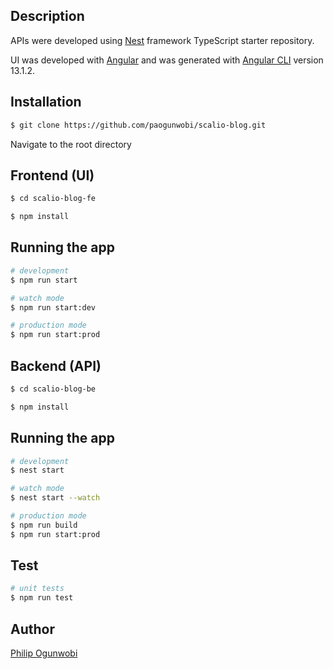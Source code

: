 
[APP URL]: https://scalio-blog-view.vercel.app
[API Documentation Url]: https://scalio-blog.herokuapp.com/api/


## Description

APIs were developed using [Nest](https://github.com/nestjs/nest) framework TypeScript starter repository.

UI was developed with [Angular](https://angular.io) and was generated with [Angular CLI](https://github.com/angular/angular-cli) version 13.1.2.


## Installation

```bash
$ git clone https://github.com/paogunwobi/scalio-blog.git
```
Navigate to the root directory
## Frontend (UI)

```bash
$ cd scalio-blog-fe

$ npm install
```
## Running the app

```bash
# development
$ npm run start

# watch mode
$ npm run start:dev

# production mode
$ npm run start:prod
```

## Backend (API)

```bash
$ cd scalio-blog-be

$ npm install
```

## Running the app

```bash
# development
$ nest start

# watch mode
$ nest start --watch

# production mode
$ npm run build
$ npm run start:prod
```

## Test

```bash
# unit tests
$ npm run test
```

## Author

[Philip Ogunwobi](https://paogunwobi.vercel.app/)
